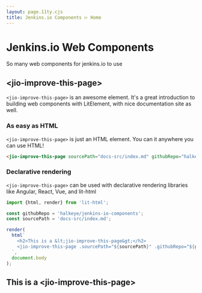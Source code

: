 ```yaml
---
layout: page.11ty.cjs
title: Jenkins.io Components ⌲ Home
---
```


# Jenkins.io Web Components


So many web components for jenkins.io to use

## &lt;jio-improve-this-page>

`<jio-improve-this-page>` is an awesome element. It's a great introduction to building web components with LitElement, with nice documentation site as well.

### As easy as HTML

<section class="columns">
  <div>

`<jio-improve-this-page>` is just an HTML element. You can it anywhere you can use HTML!

```html
<jio-improve-this-page sourcePath="docs-src/index.md" githubRepo="halkeye/jenkins-io-components"></jio-improve-this-page>
```

  </div>
  <div>

<jio-improve-this-page sourcePath="docs-src/index.md" githubRepo="halkeye/jenkins-io-components"></jio-improve-this-page>

  </div>
</section>

### Declarative rendering

<section class="columns">
  <div>

`<jio-improve-this-page>` can be used with declarative rendering libraries like Angular, React, Vue, and lit-html

```js
import {html, render} from 'lit-html';

const githubRepo = 'halkeye/jenkins-io-components';
const sourcePath = 'docs-src/index.md';

render(
  html`
    <h2>This is a &lt;jio-improve-this-page&gt;</h2>
    <jio-improve-this-page .sourcePath="${sourcePath}" .githubRepo="${githubRepo}"></jio-improve-this-page>
  `,
  document.body
);
```

  </div>
  <div>

<h2>This is a &lt;jio-improve-this-page&gt;</h2>
<jio-improve-this-page sourcePath="docs-src/index.md" githubRepo="halkeye/jenkins-io-components"></jio-improve-this-page>

  </div>
</section>

